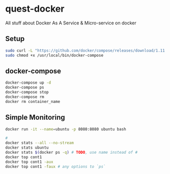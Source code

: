# quest-docker
All stuff about Docker As A Service &amp; Micro-service on docker


## Setup

```bash
sudo curl -L "https://github.com/docker/compose/releases/download/1.11.2/docker-compose-$(uname -s)-$(uname -m)" -o /usr/local/bin/docker-compose
sudo chmod +x /usr/local/bin/docker-compose

```

## docker-compose
```bash
docker-compose up -d
docker-compose ps
docker-compose stop
docker-compose rm
docker rm container_name
```


## Simple Monitoring
```bash
docker run -it --name=ubuntu -p 8080:8080 ubuntu bash

# 
docker stats --all --no-stream
docker stats ubuntu
docker stats $(docker ps -q) # TODO, use name instead of #
docker top cont1
docker top cont1 -aux
docker top cont1 -faux # any options to `ps`
```
